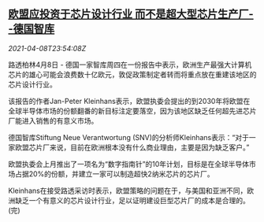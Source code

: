 <!--1617926462000-->
[欧盟应投资于芯片设计行业 而不是超大型芯片生产厂--德国智库](https://cn.reuters.com/article/semiconductors-europe-de-design-0409-idCNKBS2BV3A6)
------

<div><i>2021-04-08T23:54:08Z</i></div><p>路透柏林4月8日 - 德国一家智库周四在一份报告中表示，欧洲生产最强大计算机芯片的雄心可能会浪费数十亿欧元，敦促政策制定者转而将重点放在重建该地区的芯片设计行业。</p><p>该报告的作者Jan-Peter Kleinhans表示，欧盟执委会提出的到2030年将欧盟在全球半导体市场的份额翻番的新目标注定要落空，因为该地区缺乏任何超先进芯片厂能进入销售的有意义市场。</p><p>德国智库Stiftung Neue Verantwortung (SNV)的分析师Kleinhans表示：“对于一家欧盟芯片厂来说，目前在欧洲根本没有什么商业理由，主要是因为缺乏客户。”</p><p>欧盟执委会上月推出了一项名为“数字指南针”的10年计划，目标是在全球半导体市场占据20%的份额，并建立一家可以制造超快2纳米芯片的芯片厂。</p><p>Kleinhans在接受路透采访时表示，欧盟策略的问题在于，与美国和亚洲不同，欧洲缺乏一个有意义的芯片设计行业，足以证明建设巨型芯片厂的成本是合理的。(完)</p>
